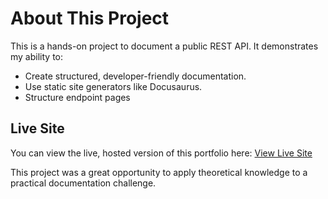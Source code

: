 # About This Project

This is a hands-on project to document a public REST API. It demonstrates my ability to:

- Create structured, developer-friendly documentation.
- Use static site generators like Docusaurus.
- Structure endpoint pages

## Live Site

You can view the live, hosted version of this portfolio here:
[View Live Site](https://writetech-accelerator-portfolio-chr.vercel.app/docs/api-documentation/intro)

This project was a great opportunity to apply theoretical knowledge to a practical documentation challenge.

